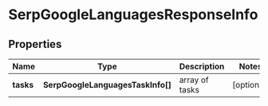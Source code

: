 # SerpGoogleLanguagesResponseInfo

## Properties

| Name | Type | Description | Notes |
|------------ | ------------- | ------------- | -------------|
**tasks** | **SerpGoogleLanguagesTaskInfo[]** | array of tasks |[optional]|